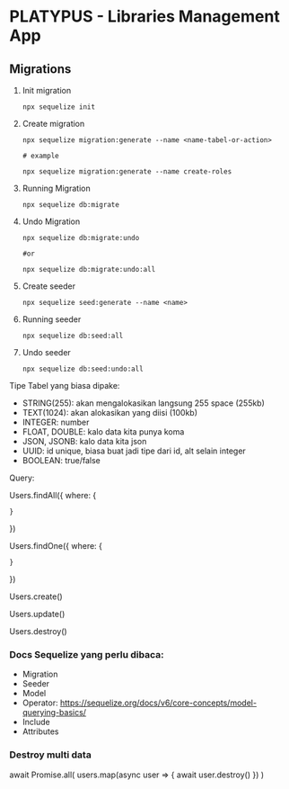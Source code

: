 # PLATYPUS - Libraries Management App

## Migrations

1. Init migration

    ```
    npx sequelize init
    ```

2. Create migration

    ```
    npx sequelize migration:generate --name <name-tabel-or-action>

    # example
    
    npx sequelize migration:generate --name create-roles
    ```

3. Running Migration

    ```
    npx sequelize db:migrate
    ```

4. Undo Migration

    ```
    npx sequelize db:migrate:undo

    #or

    npx sequelize db:migrate:undo:all
    ```

5. Create seeder

    ```
    npx sequelize seed:generate --name <name>
    ```

6. Running seeder

    ```
    npx sequelize db:seed:all 
    ```

7. Undo seeder

    ```
    npx sequelize db:seed:undo:all
    ```

Tipe Tabel yang biasa dipake:

- STRING(255): akan mengalokasikan langsung 255 space (255kb)
- TEXT(1024): akan alokasikan yang diisi (100kb)
- INTEGER: number
- FLOAT, DOUBLE: kalo data kita punya koma
- JSON, JSONB: kalo data kita json
- UUID: id unique, biasa buat jadi tipe dari id, alt selain integer
- BOOLEAN: true/false

Query:

Users.findAll({
    where: {

    }
})

Users.findOne({
    where: {

    }
})

Users.create()

Users.update()

Users.destroy()

### Docs Sequelize yang perlu dibaca:

- Migration
- Seeder
- Model
- Operator: https://sequelize.org/docs/v6/core-concepts/model-querying-basics/
- Include
- Attributes

### Destroy multi data

await Promise.all(
    users.map(async user => {
        await user.destroy()
    })
)